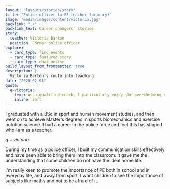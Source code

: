 ```yaml
---
layout: "layouts/stories/story"
title: "Police officer to PE teacher (primary)"
image: "media/images/content/victoria.jpg"
backlink: "./"
backlink_text: Career changers' stories
story:
  teacher: Victoria Barton
  position: Former police officer
explore:
  - card_type: find events
  - card_type: featured story
  - card_type: chat online
build_layout_from_frontmatter: true
description: |-
  Victoria Barton's route into teaching
date: "2020-02-01"
quote:
  q-victoria:
    text: As a qualified coach, I particularly enjoy the overwhelming satisfaction I get when a child I've been teaching has mastered a skill.
    inline: left
---
```


I graduated with a BSc in sport and human movement studies, and then went on to achieve Master's degrees in sports biomechanics and exercise nutrition science. I had a career in the police force and feel this has shaped who I am as a teacher.

$q-victoria$

During my time as a police officer, I built my communication skills effectively and have been able to bring them into the classroom. It gave me the understanding that some children do not have the ideal home life.

I'm really keen to promote the importance of PE both in school and in everyday life, and away from sport, I want children to see the importance of subjects like maths and not to be afraid of it.
